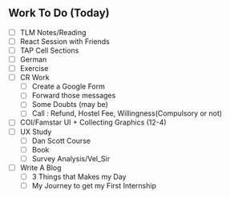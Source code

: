 ## Work To Do (Today) 
- [ ] TLM Notes/Reading
- [ ] React Session with Friends
- [ ] TAP Cell Sections
- [ ] German
- [ ] Exercise
- [ ] CR Work
    - [ ] Create a Google Form
    - [ ] Forward those messages
    - [ ] Some Doubts (may be)
    - [ ] Call : Refund, Hostel Fee, Willingness(Compulsory or not)
- [ ] COI/Famstar UI + Collecting Graphics (12-4)
- [ ] UX Study 
    - [ ] Dan Scott Course
    - [ ] Book
    - [ ] Survey Analysis/Vel_Sir
- [ ] Write A Blog
    - [ ] 3 Things that Makes my Day
    - [ ] My Journey to get my First Internship